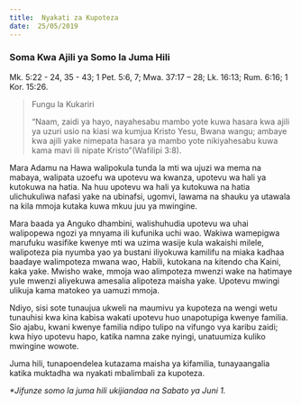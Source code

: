 ```yaml
---
title:  Nyakati za Kupoteza
date:  25/05/2019
---
```


### Soma Kwa Ajili ya Somo la Juma Hili
Mk. 5:22 - 24, 35 - 43; 1 Pet. 5:6, 7; Mwa. 37:17 – 28; Lk. 16:13; Rum. 6:16; 1 Kor. 15:26.

> <p>Fungu la Kukariri</p>
> “Naam, zaidi ya hayo, nayahesabu mambo yote kuwa hasara kwa ajili ya uzuri usio na kiasi wa kumjua Kristo Yesu, Bwana wangu; ambaye kwa ajili yake nimepata hasara ya mambo yote nikiyahesabu kuwa kama mavi ili nipate Kristo”(Wafilipi 3:8).

Mara Adamu na Hawa walipokula tunda la mti wa ujuzi wa mema na mabaya, walipata uzoefu wa upotevu wa kwanza, upotevu wa hali ya kutokuwa na hatia. Na huu upotevu wa hali ya kutokuwa na hatia ulichukuliwa nafasi yake na ubinafsi, ugomvi, lawama na shauku ya utawala na kila mmoja kutaka kuwa mkuu juu ya mwingine.

Mara baada ya Anguko dhambini, walishuhudia upotevu wa uhai walipopewa ngozi ya mnyama ili kufunika uchi wao. Wakiwa wamepigwa marufuku wasifike kwenye mti wa uzima wasije kula wakaishi milele, walipoteza pia nyumba yao ya bustani iliyokuwa kamilifu na miaka kadhaa baadaye walimpoteza mwana wao, Habili, kutokana na kitendo cha Kaini, kaka yake. Mwisho wake, mmoja wao alimpoteza mwenzi wake na hatimaye yule mwenzi aliyekuwa amesalia alipoteza maisha yake. Upotevu mwingi ulikuja kama matokeo ya uamuzi mmoja.

Ndiyo, sisi sote tunaujua ukweli na maumivu ya kupoteza na wengi wetu tunauhisi kwa kina kabisa wakati upotevu huo unapotupiga kwenye familia. Sio ajabu, kwani kwenye familia ndipo tulipo na vifungo vya karibu zaidi; kwa hiyo upotevu hapo, katika namna zake nyingi, unatuumiza kuliko mwingine wowote.

Juma hili, tunapoendelea kutazama maisha ya kifamilia, tunayaangalia katika muktadha wa nyakati mbalimbali za kupoteza.

_*Jifunze somo la juma hili ukijiandaa na Sabato ya Juni 1._
